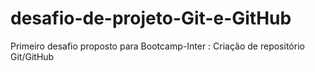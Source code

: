 # desafio-de-projeto-Git-e-GitHub
Primeiro desafio proposto para Bootcamp-Inter : Criação de repositório Git/GitHub 
